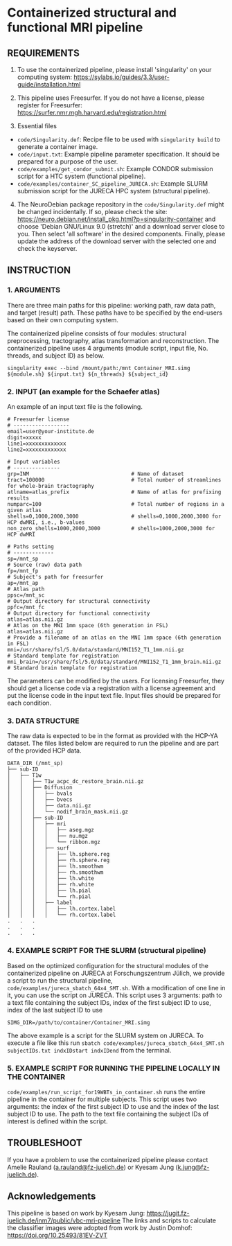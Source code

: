 # Containerized structural and functional MRI pipeline

## REQUIREMENTS

1. To use the containerized pipeline, please install 'singularity' on your computing system: https://sylabs.io/guides/3.3/user-guide/installation.html

2. This pipeline uses Freesurfer. If you do not have a license, please register for Freesurfer: https://surfer.nmr.mgh.harvard.edu/registration.html

3. Essential files

- `code/Singularity.def`: Recipe file to be used with `singularity build` to generate a container image.
- `code/input.txt`: Example pipeline parameter specification. It should be prepared for a purpose of the user.
- `code/examples/get_condor_submit.sh`: Example CONDOR submission script for a HTC system (functional pipeline).
- `code/examples/container_SC_pipeline_JURECA.sh`: Example SLURM submission script for the JURECA HPC system (structural pipeline).

4. The NeuroDebian package repository in the `code/Singularity.def` might be changed incidentally. If so, please check the site: https://neuro.debian.net/install_pkg.html?p=singularity-container and choose 'Debian GNU/Linux 9.0 (stretch)' and a download server close to you. Then select 'all software' in the desired components. Finally, please update the address of the download server with the selected one and check the keyserver.

## INSTRUCTION

### 1. ARGUMENTS

There are three main paths for this pipeline: working path, raw data path, and target (result) path. These paths have to be specified by the end-users based on their own computing system.

The containerized pipeline consists of four modules: structural preprocessing, tractography, atlas transformation and reconstruction. The containerized pipeline uses 4 arguments (module script, input file, No. threads, and subject ID) as below.

    singularity exec --bind /mount/path:/mnt Container_MRI.simg ${module.sh} ${input.txt} ${n_threads} ${subject_id}

### 2. INPUT (an example for the Schaefer atlas)

An example of an input text file is the following.

    # Freesurfer license
    # ------------------
    email=user@your-institute.de
    digit=xxxxx
    line1=xxxxxxxxxxxxx
    line2=xxxxxxxxxxxxx

    # Input variables
    # ---------------
    grp=INM                                 # Name of dataset
    tract=100000                            # Total number of streamlines for whole-brain tractography
    atlname=atlas_prefix                    # Name of atlas for prefixing results
    numparc=100                             # Total number of regions in a given atlas
    shells=0,1000,2000,3000                 # shells=0,1000,2000,3000 for HCP dwMRI, i.e., b-values
    non_zero_shells=1000,2000,3000          # shells=1000,2000,3000 for HCP dwMRI

    # Paths setting
    # -------------
    sp=/mnt_sp                                                              # Source (raw) data path
    fp=/mnt_fp                                                              # Subject's path for freesurfer
    ap=/mnt_ap                                                              # Atlas path
    ppsc=/mnt_sc                                                            # Output directory for structural connectivity
    ppfc=/mnt_fc                                                            # Output directory for functional connectivity
    atlas=atlas.nii.gz                                                      # Atlas on the MNI 1mm space (6th generation in FSL)
    atlas=atlas.nii.gz                                                      # Provide a filename of an atlas on the MNI 1mm space (6th generation in FSL)
    mni=/usr/share/fsl/5.0/data/standard/MNI152_T1_1mm.nii.gz               # Standard template for registration
    mni_brain=/usr/share/fsl/5.0/data/standard/MNI152_T1_1mm_brain.nii.gz   # Standard brain template for registration

The parameters can be modified by the users. For licensing Freesurfer, they should get a license code via a registration with a license agreement and put the license code in the input text file. Input files should be prepared for each condition.

### 3. DATA STRUCTURE

The raw data is expected to be in the format as provided with the HCP-YA dataset.
The files listed below are required to run the pipeline and are part of the provided HCP data.

    DATA_DIR (/mnt_sp)
    ├── sub-ID
    │   ├── T1w
    │   │   ├── T1w_acpc_dc_restore_brain.nii.gz
    │   │   ├── Diffusion
    │   │   │   ├── bvals
    │   │   │   ├── bvecs
    │   │   │   ├── data.nii.gz
    │   │   │   └── nodif_brain_mask.nii.gz
    │   │   ├── sub-ID
    │   │   │   ├── mri
    │   │   │   │   ├── aseg.mgz
    │   │   │   │   ├── nu.mgz
    │   │   │   │   └── ribbon.mgz
    │   │   │   ├── surf
    │   │   │   │   ├── lh.sphere.reg
    │   │   │   │   ├── rh.sphere.reg
    │   │   │   │   ├── lh.smoothwm
    │   │   │   │   ├── rh.smoothwm
    │   │   │   │   ├── lh.white
    │   │   │   │   ├── rh.white
    │   │   │   │   ├── lh.pial
    │   │   │   │   └── rh.pial
    │   │   │   ├── label
    │   │   │   │   ├── lh.cortex.label
    │   │   │   │   └── rh.cortex.label
    .   .   .
    .   .   .
    .   .   .

### 4. EXAMPLE SCRIPT FOR THE SLURM (structural pipeline)

Based on the optimized configuration for the structural modules of the containerized pipeline on JURECA at Forschungszentrum Jülich, we provide a script to run the structural pipeline, `code/examples/jureca_sbatch_64x4_SMT.sh`. With a modification of one line in it, you can use the script on JURECA. This script uses 3 arguments: path to a text file containing the subject IDs, index of the first subject ID to use, index of the last subject ID to use

    SIMG_DIR=/path/to/container/Container_MRI.simg
    
The above example is a script for the SLURM system on JURECA. To execute a file like this run `sbatch code/examples/jureca_sbatch_64x4_SMT.sh subjectIDs.txt indxIDstart indxIDend` from the terminal.

### 5. EXAMPLE SCRIPT FOR RUNNING THE PIPELINE LOCALLY IN THE CONTAINER
`code/examples/run_script_for19WBTs_in_container.sh` runs the entire pipeline in the container for multiple subjects. This script uses two arguments: the index of the first subject ID to use and the index of the last subject ID to use. The path to the text file containing the subject IDs of interest is defined within the script.


## TROUBLESHOOT

If you have a problem to use the containerized pipeline please contact Amelie Rauland (a.rauland@fz-juelich.de) or Kyesam Jung (k.jung@fz-juelich.de).

## Acknowledgements

This pipeline is based on work by Kyesam Jung: https://jugit.fz-juelich.de/inm7/public/vbc-mri-pipeline
The links and scripts to calculate the classifier images were adopted from work by Justin Domhof: https://doi.org/10.25493/81EV-ZVT
